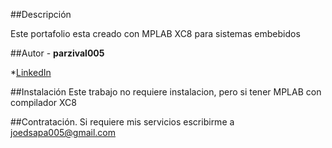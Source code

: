 ##Descripción

Este portafolio esta creado con MPLAB XC8 para sistemas embebidos

##Autor -
**parzival005**

*[LinkedIn](www.linkedin.com/in/parzival005)

##Instalación
Este trabajo no requiere instalacion, pero si tener MPLAB con compilador XC8

##Contratación.
Si requiere mis servicios escribirme a joedsapa005@gmail.com
